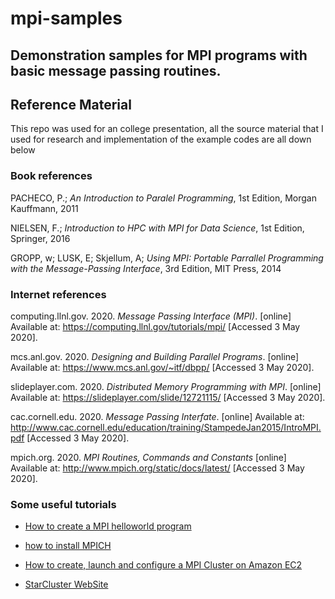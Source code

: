 # mpi-samples
Demonstration samples for MPI programs with basic message passing routines.
------

## Reference Material

This repo was used for an college presentation, all the source material that I
used for research and implementation of the example codes are all down below

### Book references

PACHECO, P.; _An Introduction to Paralel Programming_, 1st Edition, Morgan Kauffmann, 2011

NIELSEN, F.; _Introduction to HPC with MPI for Data Science_, 1st Edition, Springer, 2016

GROPP, w; LUSK, E; Skjellum, A; _Using MPI: 
Portable Parrallel Programming with the Message-Passing Interface_, 3rd Edition, MIT Press, 2014

### Internet references

computing.llnl.gov. 2020. _Message Passing Interface (MPI)_. [online] Available at: <https://computing.llnl.gov/tutorials/mpi/> [Accessed 3 May 2020].

mcs.anl.gov. 2020. _Designing and Building Parallel Programs_. [online] Available at: <https://www.mcs.anl.gov/~itf/dbpp/> [Accessed 3 May 2020].

slideplayer.com. 2020. _Distributed Memory Programming with MPI_. [online] Available at: <https://slideplayer.com/slide/12721115/> [Accessed 3 May 2020].

cac.cornell.edu. 2020. _Message Passing Interfate_. [online] Available at: <http://www.cac.cornell.edu/education/training/StampedeJan2015/IntroMPI.pdf> [Accessed 3 May 2020].

mpich.org. 2020. _MPI Routines, Commands and Constants_ [online] Available at: <http://www.mpich.org/static/docs/latest/> [Accessed 3 May 2020].

### Some useful tutorials

- [How to create a MPI helloworld program](https://mpitutorial.com/tutorials/mpi-introduction/)

- [how to install MPICH](http://www.mpich.org/static/downloads/3.3.2/mpich-3.3.2-installguide.pdf)

- [How to create, launch and configure a MPI Cluster on Amazon EC2](https://mpitutorial.com/tutorials/launching-an-amazon-ec2-mpi-cluster/)

- [StarCluster WebSite](http://star.mit.edu/cluster/)
